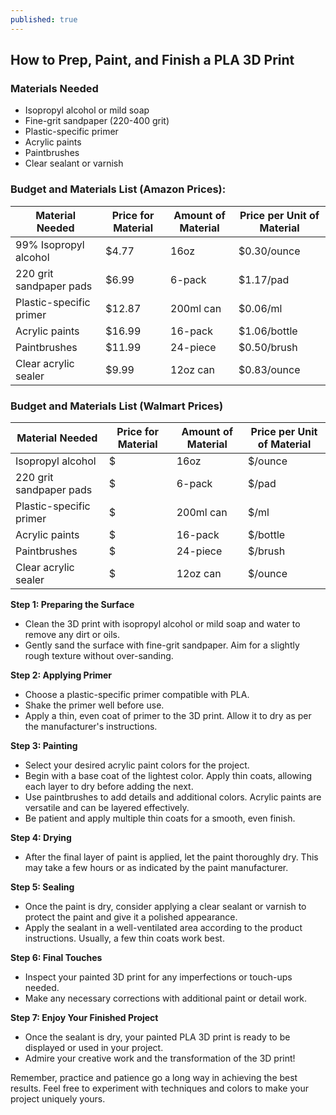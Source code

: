 ```yaml
---
published: true
---
```


## How to Prep, Paint, and Finish a PLA 3D Print

### Materials Needed

- Isopropyl alcohol or mild soap
- Fine-grit sandpaper (220-400 grit)
- Plastic-specific primer
- Acrylic paints
- Paintbrushes
- Clear sealant or varnish

### Budget and Materials List (Amazon Prices):

|Material Needed|Price for Material|Amount of Material|Price per Unit of Material|
|---|---|---|---|
|99% Isopropyl alcohol|$4.77|16oz|$0.30/ounce|
|220 grit sandpaper pads|$6.99|6-pack|$1.17/pad|
|Plastic-specific primer|$12.87|200ml can|$0.06/ml|
|Acrylic paints|$16.99|16-pack|$1.06/bottle|
|Paintbrushes|$11.99|24-piece|$0.50/brush|
|Clear acrylic sealer|$9.99|12oz can|$0.83/ounce|

### Budget and Materials List (Walmart Prices)

| Material Needed            | Price for Material | Amount of Material | Price per Unit of Material |
|---------------------------|-------------------|-------------------|--------------------------|
| Isopropyl alcohol          | $           | 16oz              | $/ounce               |
| 220 grit sandpaper pads    | $           | 6-pack            | $/pad                 |
| Plastic-specific primer    | $           | 200ml can          | $/ml                   |
| Acrylic paints             | $           | 16-pack           | $/bottle              |
| Paintbrushes               | $           | 24-piece          | $/brush               |
| Clear acrylic sealer       | $            | 12oz can           | $/ounce               |


**Step 1: Preparing the Surface**

- Clean the 3D print with isopropyl alcohol or mild soap and water to remove any dirt or oils.
- Gently sand the surface with fine-grit sandpaper. Aim for a slightly rough texture without over-sanding.

**Step 2: Applying Primer**

- Choose a plastic-specific primer compatible with PLA.
- Shake the primer well before use.
- Apply a thin, even coat of primer to the 3D print. Allow it to dry as per the manufacturer's instructions.

**Step 3: Painting**

- Select your desired acrylic paint colors for the project.
- Begin with a base coat of the lightest color. Apply thin coats, allowing each layer to dry before adding the next.
- Use paintbrushes to add details and additional colors. Acrylic paints are versatile and can be layered effectively.
- Be patient and apply multiple thin coats for a smooth, even finish.

**Step 4: Drying**

- After the final layer of paint is applied, let the paint thoroughly dry. This may take a few hours or as indicated by the paint manufacturer.

**Step 5: Sealing**

- Once the paint is dry, consider applying a clear sealant or varnish to protect the paint and give it a polished appearance.
- Apply the sealant in a well-ventilated area according to the product instructions. Usually, a few thin coats work best.

**Step 6: Final Touches**

- Inspect your painted 3D print for any imperfections or touch-ups needed.
- Make any necessary corrections with additional paint or detail work.

**Step 7: Enjoy Your Finished Project**

- Once the sealant is dry, your painted PLA 3D print is ready to be displayed or used in your project.
- Admire your creative work and the transformation of the 3D print!

Remember, practice and patience go a long way in achieving the best results. Feel free to experiment with techniques and colors to make your project uniquely yours.